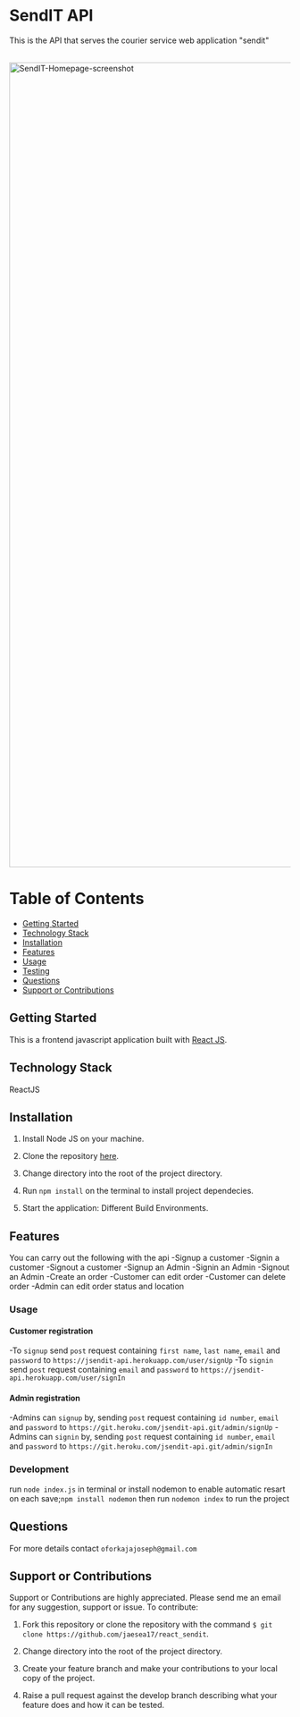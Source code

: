 # SendIT API

This is the API that serves the courier service web application "sendit"
<br />
<br />

<img width="1440" alt="SendIT-Homepage-screenshot" src="./src/assets/homepage.png">

# Table of Contents

- [Getting Started](#Getting-Started "Goto Getting-Started")
- [Technology Stack](#Technology-Stack "Goto Technology-Stack")
- [Installation](#Installation "Goto Installation")
- [Features](#Features "Goto Features")
- [Usage](#Usage "Goto Usage")
- [Testing](#Testing "Goto Testing")
- [Questions](#Questions "Goto Questions")
- [Support or Contributions](#Support-or-Contributions "Support-or-Contributions")

## Getting Started

This is a frontend javascript application built with [React JS](https://reactjs.org/).

## Technology Stack

ReactJS

## Installation

1. Install Node JS on your machine.

2. Clone the repository [here](https://github.com/jaesea17/react_sendit).

3. Change directory into the root of the project directory.

4. Run `npm install` on the terminal to install project dependecies.

5. Start the application: Different Build Environments.

## Features

You can carry out the following with the api
-Signup a customer
-Signin a customer
-Signout a customer
-Signup an Admin
-Signin an Admin
-Signout an Admin
-Create an order
-Customer can edit order
-Customer can delete order
-Admin can edit order status and location


### Usage

#### Customer registration

-To `signup` send `post` request containing `first name`, `last name`, `email` and `password` to `https://jsendit-api.herokuapp.com/user/signUp`
-To `signin` send `post` request containing `email` and `password` to `https://jsendit-api.herokuapp.com/user/signIn`

#### Admin registration

-Admins can `signup` by, sending `post` request containing `id number`, `email` and `password` to `https://git.heroku.com/jsendit-api.git/admin/signUp`
-Admins can `signin` by, sending `post` request containing `id number`, `email` and `password` to `https://git.heroku.com/jsendit-api.git/admin/signIn`


### Development

run `node index.js` in terminal 
or install nodemon to enable automatic resart on each save;`npm install nodemon`
then run `nodemon index` to run the project

## Questions

For more details contact  `oforkajajoseph@gmail.com`

## Support or Contributions

Support or Contributions are highly appreciated. Please send me an email for any suggestion, support or issue. To contribute:

1. Fork this repository or clone the repository with the command
   `$ git clone https://github.com/jaesea17/react_sendit`.

2. Change directory into the root of the project directory.

3. Create your feature branch and make your contributions to your local copy of the project.

4. Raise a pull request against the develop branch describing what your feature does and how it can be tested.
